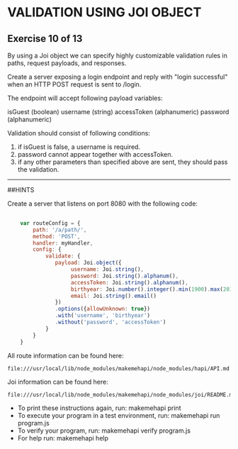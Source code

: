 # VALIDATION USING JOI OBJECT
## Exercise 10 of 13

By using a Joi object we can specify highly customizable validation rules in
paths, request payloads, and responses.

Create a server exposing a login endpoint and reply with "login successful" when
an HTTP POST request is sent to /login.

The endpoint will accept following payload variables:

isGuest       (boolean)
username      (string)
accessToken   (alphanumeric)
password      (alphanumeric)

Validation should consist of following conditions:

1. if isGuest is false, a username is required.
2. password cannot appear together with accessToken.
3. if any other parameters than specified above are sent, they should pass the validation.

-------------------------------------------------------------------------------
##HINTS

Create a server that listens on port 8080 with the following code:
```javascript
    
    var routeConfig = {
        path: '/a/path/',
        method: 'POST',
        handler: myHandler,
        config: {
            validate: {
               payload: Joi.object({
                    username: Joi.string(),
                    password: Joi.string().alphanum(),
                    accessToken: Joi.string().alphanum(),
                    birthyear: Joi.number().integer().min(1900).max(2013),
                    email: Joi.string().email()
               })
               .options({allowUnknown: true})
               .with('username', 'birthyear')
               .without('password', 'accessToken')
            }
        }
    }
```
All route information can be found here:

    file:///usr/local/lib/node_modules/makemehapi/node_modules/hapi/API.md

Joi information can be found here:

    file:///usr/local/lib/node_modules/makemehapi/node_modules/joi/README.md


* To print these instructions again, run: makemehapi print
* To execute your program in a test environment, run: makemehapi run program.js
* To verify your program, run: makemehapi verify program.js
* For help run: makemehapi help
